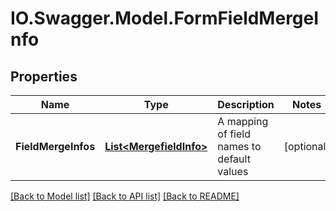 # IO.Swagger.Model.FormFieldMergeInfo
## Properties

Name | Type | Description | Notes
------------ | ------------- | ------------- | -------------
**FieldMergeInfos** | [**List&lt;MergefieldInfo&gt;**](MergefieldInfo.md) | A mapping of field names to default values | [optional] 

[[Back to Model list]](../README.md#documentation-for-models) [[Back to API list]](../README.md#documentation-for-api-endpoints) [[Back to README]](../README.md)

